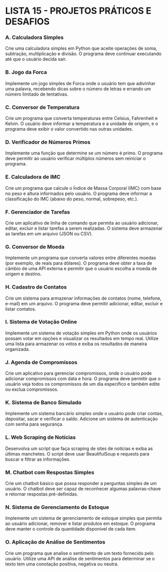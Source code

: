 # LISTA 15 - PROJETOS PRÁTICOS E DESAFIOS

### A. Calculadora Simples
Crie uma calculadora simples em Python que aceite operações de soma, subtração, multiplicação e divisão. O programa deve continuar executando até que o usuário decida sair.

### B. Jogo da Forca
Implemente um jogo simples de Forca onde o usuário tem que adivinhar uma palavra, recebendo dicas sobre o número de letras e errando um número limitado de tentativas.

### C. Conversor de Temperatura
Crie um programa que converta temperaturas entre Celsius, Fahrenheit e Kelvin. O usuário deve informar a temperatura e a unidade de origem, e o programa deve exibir o valor convertido nas outras unidades.

### D. Verificador de Números Primos
Implemente uma função que determine se um número é primo. O programa deve permitir ao usuário verificar múltiplos números sem reiniciar o programa.

### E. Calculadora de IMC
Crie um programa que calcule o Índice de Massa Corporal (IMC) com base no peso e altura informados pelo usuário. O programa deve informar a classificação do IMC (abaixo do peso, normal, sobrepeso, etc.).


### F. Gerenciador de Tarefas
Crie um aplicativo de linha de comando que permita ao usuário adicionar, editar, excluir e listar tarefas a serem realizadas. O sistema deve armazenar as tarefas em um arquivo (JSON ou CSV).

### G. Conversor de Moeda
Implemente um programa que converta valores entre diferentes moedas (por exemplo, de reais para dólares). O programa deve obter a taxa de câmbio de uma API externa e permitir que o usuário escolha a moeda de origem e destino.

### H. Cadastro de Contatos
Crie um sistema para armazenar informações de contatos (nome, telefone, e-mail) em um arquivo. O programa deve permitir adicionar, editar, excluir e listar contatos.

### I. Sistema de Votação Online
Implemente um sistema de votação simples em Python onde os usuários possam votar em opções e visualizar os resultados em tempo real. Utilize uma lista para armazenar os votos e exiba os resultados de maneira organizada.

### J. Agenda de Compromissos
Crie um aplicativo para gerenciar compromissos, onde o usuário pode adicionar compromissos com data e hora. O programa deve permitir que o usuário veja todos os compromissos de um dia específico e também edite ou exclua compromissos.


### K. Sistema de Banco Simulado
Implemente um sistema bancário simples onde o usuário pode criar contas, depositar, sacar e verificar o saldo. Adicione um sistema de autenticação com senha para segurança.

### L. Web Scraping de Notícias
Desenvolva um script que faça scraping de sites de notícias e exiba as últimas manchetes. O script deve usar BeautifulSoup e requests para buscar e filtrar as informações.

### M. Chatbot com Respostas Simples
Crie um chatbot básico que possa responder a perguntas simples de um usuário. O chatbot deve ser capaz de reconhecer algumas palavras-chave e retornar respostas pré-definidas.

### N. Sistema de Gerenciamento de Estoque
Implemente um sistema de gerenciamento de estoque simples que permita ao usuário adicionar, remover e listar produtos em estoque. O programa deve manter o controle da quantidade disponível de cada item.

### O. Aplicação de Análise de Sentimentos
Crie um programa que analise o sentimento de um texto fornecido pelo usuário. Utilize uma API de análise de sentimentos para determinar se o texto tem uma conotação positiva, negativa ou neutra.

